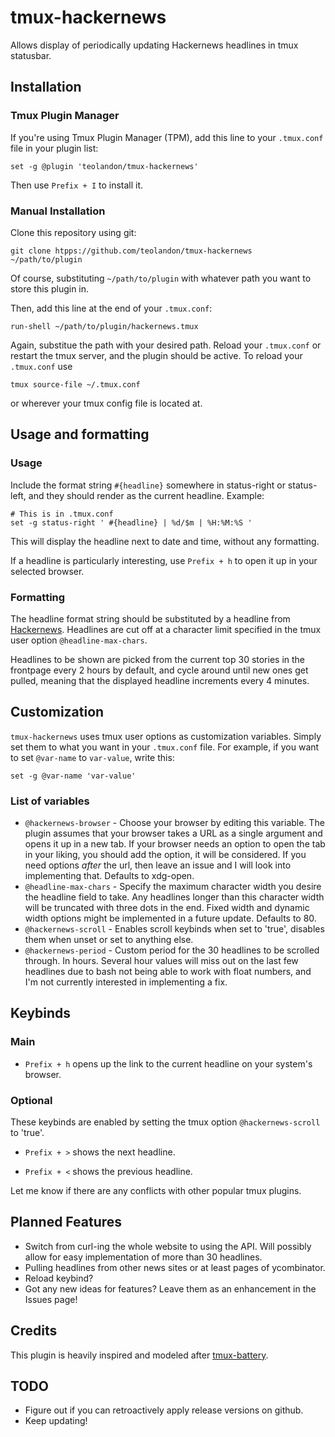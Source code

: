 # tmux-hackernews
Allows display of periodically updating Hackernews headlines in tmux statusbar.

## Installation
### Tmux Plugin Manager
If you're using Tmux Plugin Manager (TPM), add this line to your `.tmux.conf`
file in your plugin list:

    set -g @plugin 'teolandon/tmux-hackernews'

Then use `Prefix + I` to install it.

### Manual Installation
Clone this repository using git:

    git clone htpps://github.com/teolandon/tmux-hackernews ~/path/to/plugin

Of course, substituting `~/path/to/plugin` with whatever path you want to store
this plugin in.

Then, add this line at the end of your `.tmux.conf`:

    run-shell ~/path/to/plugin/hackernews.tmux

Again, substitue the path with your desired path. Reload your `.tmux.conf` or
restart the tmux server, and the plugin should be active. To reload your
`.tmux.conf` use

    tmux source-file ~/.tmux.conf

or wherever your tmux config file is located at.

## Usage and formatting
### Usage
Include the format string `#{headline}` somewhere in status-right or
status-left, and they should render as the current headline. Example:

```
# This is in .tmux.conf
set -g status-right ' #{headline} | %d/$m | %H:%M:%S '
```

This will display the headline next to date and time, without any formatting.

If a headline is particularly interesting, use `Prefix + h` to open it up in
your selected browser.

### Formatting
The headline format string should be substituted by a headline from
[Hackernews](https://news.ycombinator.com). Headlines are cut off at a
character limit specified in the tmux user option `@headline-max-chars`.

Headlines to be shown are picked from the current top 30 stories in the
frontpage every 2 hours by default, and cycle around until new ones get pulled,
meaning that the displayed headline increments every 4 minutes.

## Customization
`tmux-hackernews` uses tmux user options as customization variables. Simply set
them to what you want in your `.tmux.conf` file. For example, if you want to set
`@var-name` to `var-value`, write this:

    set -g @var-name 'var-value'

### List of variables
* `@hackernews-browser` - Choose your browser by editing this variable. The
  plugin assumes that your browser takes a URL as a single argument and opens
  it up in a new tab. If your browser needs an option to open the tab in your
  liking, you should add the option, it will be considered. If you need options
  *after* the url, then leave an issue and I will look into implementing that.
  Defaults to xdg-open.
* `@headline-max-chars` - Specify the maximum character width you desire the
  headline field to take. Any headlines longer than this character width will
  be truncated with three dots in the end. Fixed width and dynamic width options
  might be implemented in a future update. Defaults to 80.
* `@hackernews-scroll` - Enables scroll keybinds when set to 'true', disables
  them when unset or set to anything else.
* `@hackernews-period` - Custom period for the 30 headlines to be scrolled
  through. In hours. Several hour values will miss out on the last few headlines
  due to bash not being able to work with float numbers, and I'm not currently
  interested in implementing a fix.

## Keybinds
### Main
 - `Prefix + h` opens up the link to the current headline on your system's
browser.

### Optional
These keybinds are enabled by setting the tmux option `@hackernews-scroll` to
'true'.

- `Prefix + >` shows the next headline.

- `Prefix + <` shows the previous headline.

Let me know if there are any conflicts with other popular tmux plugins.

## Planned Features
* Switch from curl-ing the whole website to using the API. Will possibly allow
  for easy implementation of more than 30 headlines.
* Pulling headlines from other news sites or at least pages of ycombinator.
* Reload keybind?
* Got any new ideas for features? Leave them as an enhancement in the Issues
  page!

## Credits
This plugin is heavily inspired and modeled after
[tmux-battery](https://github.com/tmux-plugins/tmux-battery).

## TODO
* Figure out if you can retroactively apply release versions on github.
* Keep updating!
